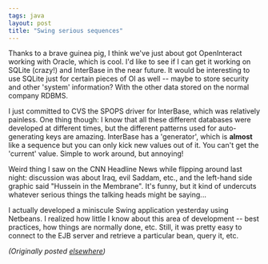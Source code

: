 ```yaml
---
tags: java
layout: post
title: "Swing serious sequences"
---
```




<p>Thanks to a brave guinea pig, I think we've just about got OpenInteract working with Oracle, which is cool. I'd like to see if I can get it working on SQLite (crazy!) and InterBase in the near future. It would be interesting to use SQLite just for certain pieces of OI as well -- maybe to store security and other 'system' information? With the other data stored on the normal company RDBMS.</p>

<p>I just committed to CVS the SPOPS driver for InterBase, which was relatively painless. One thing though: I know that all these different databases were developed at different times, but the different patterns used for auto-generating keys are amazing. InterBase has a 'generator', which is <b>almost</b> like a sequence but you can only kick new values out of it. You can't get the 'current' value. Simple to work around, but annoying!</p>

<p>Weird thing I saw on the CNN Headline News while flipping around last night: discussion was about Iraq, evil Saddam, etc., and the left-hand side graphic said "Hussein in the Membrane". It's funny, but it kind of undercuts whatever serious things the talking heads might be saying...</p>

<p>I actually developed a miniscule Swing application yesterday using Netbeans. I realized how little I know about this area of development -- best practices, how things are normally done, etc. Still, it was pretty easy to connect to the EJB server and retrieve a particular bean, query it, etc.</p>


<p><em>(Originally posted <a href="http://use.perl.org/~lachoy/journal/4499">elsewhere</a>)</em></p>


